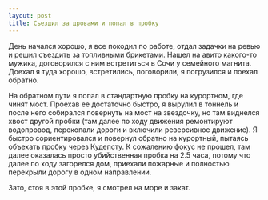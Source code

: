 ```yaml
---
layout: post
title: Съездил за дровами и попал в пробку
---
```


День начался хорошо, я все покодил по работе, отдал задачки на ревью и решил съездить за топливными брикетами. Нашел на авито какого-то мужика, договорился с ним встретиться в Сочи у семейного магнита. Доехал я туда хорошо, встретились, поговорили, я погрузился и поехал обратно.

На обратном пути я попал в стандартную пробку на курортном, где чинят мост. Проехав ее достаточно быстро, я вырулил в тоннель и после него собирался повернуть на мост на звездочку, но там виднелся хвост другой пробки (там далее по ходу движения ремонтируют водопровод, перекопали дороги и включили реверсивное движение). Я быстро сориентировался и повернул обратно на курортный, пытаясь объехать пробку через Кудепсту. К сожалению фокус не прошел, там далее оказалась просто убийственная пробка на 2.5 часа, потому что далее по ходу загорелся дом, приехали пожарные и полностью перекрыли дорогу в одном направлении.

Зато, стоя в этой пробке, я смотрел на море и закат.
